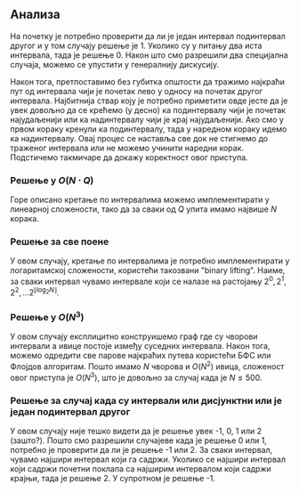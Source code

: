 ## Анализа
На почетку је потребно проверити да ли је један интервал подинтервал другог и у том случају решење је 1. Уколико су у питању два иста интервала, тада је решење 0. Након што смо разрешили два специјална случаја, можемо се упустити у генералнију дискусију.

Након тога, претпоставимо без губитка општости да тражимо најкраћи пут од интервала чији је почетак лево у односу на почетак другог интервала. Најбитнија ствар коју је потребно приметити овде јесте да је увек довољно да се крећемо (у десно) ка подинтервалу чији је почетак најудаљенији или ка надинтервалу чији је крај најудаљенији. Ако смо у првом кораку кренули ка подинтервалу, тада у наредном кораку идемо ка надинтервалу. Овај процес се наставља све док не стигнемо до траженог интервала или не можемо учинити наредни корак. Подстичемо такмичаре да докажу коректност овог приступа.

### Решење у $O(N \cdot Q)$
Горе описано кретање по интервалима можемо имплементирати у линеарној сложености, тако да за сваки од $Q$ упита имамо највише $N$ корака.

### Решење за све поене
У овом случају, кретање по интервалима је потребно имплементирати у логаритамској сложености, користећи такозвани "binary lifting". Наиме, за сваки интервал чувамо интервале који се налазе на растојању $2^0, 2^1, 2^2,... 2^{\lfloor \log_2 N \rfloor}$.

### Решење у $O(N^3)$
У овом случају експлицитно конструишемо граф где су чворови интервали а ивице постоје између суседних интервала. Након тога, можемо одредити све парове најкраћих путева користећи БФС или Флојдов алгоритам. Пошто имамо $N$ чворова и $O(N^2)$ ивица, сложеност овог приступа је $O(N^3)$, што је довољно за случај када је $N \leq 500$.

### Решење за случај када су интервали или дисјунктни или је један подинтервал другог
У овом случају није тешко видети да је решење увек -1, 0, 1 или 2 (зашто?). Пошто смо разрешили случајеве када је решење 0 или 1, потребно је проверити да ли је решење -1 или 2. За сваки интервал, чувамо најшири интервал који га садржи. Уколико се најшири интервал који садржи почетни поклапа са најширим интервалом који садржи крајњи, тада је решење 2. У супротном је решење -1.
